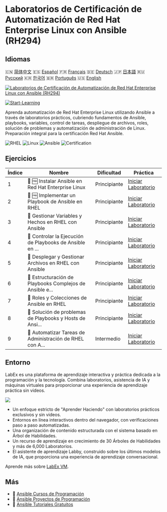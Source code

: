 # Laboratorios de Certificación de Automatización de Red Hat Enterprise Linux con Ansible (RH294)

## Idiomas

🇨🇳 [简体中文](README_zh.md) 🇪🇸 [Español](README_es.md) 🇫🇷 [Français](README_fr.md) 🇩🇪 [Deutsch](README_de.md) 🇯🇵 [日本語](README_ja.md) 🇷🇺 [Русский](README_ru.md) 🇰🇷 [한국어](README_ko.md) 🇧🇷 [Português](README_pt.md) 🇺🇸 [English](README.md) 

[![Laboratorios de Certificación de Automatización de Red Hat Enterprise Linux con Ansible (RH294)](https://cover-creator.labex.io/red-hat-enterprise-linux-automation-with-ansible-rh294.png?lang=es)](https://labex.io/es/courses/red-hat-enterprise-linux-automation-with-ansible-rh294)

[![Start-Learning](https://img.shields.io/badge/Start-Learning-whitesmoke?style=for-the-badge)](https://labex.io/es/courses/red-hat-enterprise-linux-automation-with-ansible-rh294)

Aprenda automatización de Red Hat Enterprise Linux utilizando Ansible a través de laboratorios prácticos, cubriendo fundamentos de Ansible, playbooks, variables, control de tareas, despliegue de archivos, roles, solución de problemas y automatización de administración de Linux. Preparación integral para la certificación Red Hat Ansible.

![RHEL](https://img.shields.io/badge/RHEL-whitesmoke?style=for-the-badge&logo=rhel)
![Linux](https://img.shields.io/badge/Linux-whitesmoke?style=for-the-badge&logo=linux)
![Ansible](https://img.shields.io/badge/Ansible-whitesmoke?style=for-the-badge&logo=ansible)
![Certification](https://img.shields.io/badge/Certification-whitesmoke?style=for-the-badge&logo=certification)


## Ejercicios

|   Índice | Nombre                                                    | Dificultad   | Práctica                                                                                                                                        |
|----------|-----------------------------------------------------------|--------------|-------------------------------------------------------------------------------------------------------------------------------------------------|
|        1 | 📖 🆓 Instalar Ansible en Red Hat Enterprise Linux        | Principiante | <a target='_blank' href='https://labex.io/es/tutorials/rhel-install-ansible-on-red-hat-enterprise-linux-590544'>Iniciar Laboratorio</a>         |
|        2 | 📖 🆓 Implementar un Playbook de Ansible en RHEL          | Principiante | <a target='_blank' href='https://labex.io/es/tutorials/ansible-implement-an-ansible-playbook-on-rhel-590552'>Iniciar Laboratorio</a>            |
|        3 | 📖  Gestionar Variables y Hechos en RHEL con Ansible      | Principiante | <a target='_blank' href='https://labex.io/es/tutorials/ansible-manage-variables-and-facts-in-rhel-with-ansible-590560'>Iniciar Laboratorio</a>  |
|        4 | 📖  Controlar la Ejecución de Playbooks de Ansible en ... | Principiante | <a target='_blank' href='https://labex.io/es/tutorials/rhel-control-ansible-playbook-execution-on-rhel-590569'>Iniciar Laboratorio</a>          |
|        5 | 📖  Desplegar y Gestionar Archivos en RHEL con Ansible    | Principiante | <a target='_blank' href='https://labex.io/es/tutorials/ansible-deploy-and-manage-files-on-rhel-with-ansible-590573'>Iniciar Laboratorio</a>     |
|        6 | 📖  Estructuración de Playbooks Complejos de Ansible e... | Principiante | <a target='_blank' href='https://labex.io/es/tutorials/ansible-structuring-complex-ansible-playbooks-on-rhel-590576'>Iniciar Laboratorio</a>    |
|        7 | 📖  Roles y Colecciones de Ansible en RHEL                | Principiante | <a target='_blank' href='https://labex.io/es/tutorials/ansible-ansible-roles-and-collections-on-rhel-590574'>Iniciar Laboratorio</a>            |
|        8 | 📖  Solución de problemas de Playbooks y Hosts de Ansi... | Principiante | <a target='_blank' href='https://labex.io/es/tutorials/ansible-troubleshoot-ansible-playbooks-and-hosts-on-rhel-590577'>Iniciar Laboratorio</a> |
|        9 | 📖  Automatizar Tareas de Administración de RHEL con A... | Intermedio   | <a target='_blank' href='https://labex.io/es/tutorials/ansible-automate-rhel-administration-tasks-with-ansible-590613'>Iniciar Laboratorio</a>  |

## Entorno

LabEx es una plataforma de aprendizaje interactiva y práctica dedicada a la programación y la tecnología. Combina laboratorios, asistencia de IA y máquinas virtuales para proporcionar una experiencia de aprendizaje práctica sin videos.

![](https://tutorial-screenshot.getvm.io/images/vm-1725247253.png)

- Un enfoque estricto de "Aprender Haciendo" con laboratorios prácticos exclusivos y sin videos.
- Entornos en línea interactivos dentro del navegador, con verificaciones paso a paso automatizadas.
- Una organización de contenido estructurada con el sistema basado en Árbol de Habilidades.
- Un recurso de aprendizaje en crecimiento de 30 Árboles de Habilidades y más de 6,000 Laboratorios.
- El asistente de aprendizaje Labby, construido sobre los últimos modelos de IA, que proporciona una experiencia de aprendizaje conversacional.

Aprende más sobre [LabEx VM](https://support.labex.io/using-labex/virtual-machine).

## Más

- 🔗 [Ansible Cursos de Programación](https://github.com/labex-labs/awesome-programming-courses)
- 🔗 [Ansible Proyectos de Programación](https://github.com/labex-labs/awesome-programming-projects)
- 🔗 [Ansible Tutoriales Gratuitos](https://github.com/labex-labs/ansible-free-tutorials)


